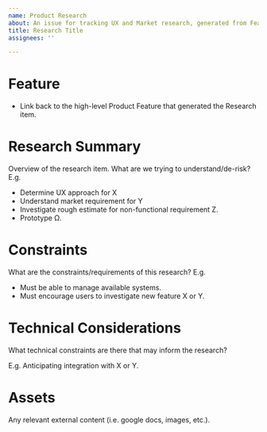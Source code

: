 ```yaml
---
name: Product Research
about: An issue for tracking UX and Market research, generated from Features and feeding into Stories.
title: Research Title
assignees: ''

---
```


# Feature

- Link back to the high-level Product Feature that generated the Research item.

# Research Summary

Overview of the research item. What are we trying to understand/de-risk? E.g.

- Determine UX approach for X
- Understand market requirement for Y
- Investigate rough estimate for non-functional requirement Z.
- Prototype Ω.

# Constraints

What are the constraints/requirements of this research? E.g.

- Must be able to manage available systems.
- Must encourage users to investigate new feature X or Y.

# Technical Considerations

What technical constraints are there that may inform the research?

E.g. Anticipating integration with X or Y.

# Assets

Any relevant external content (i.e. google docs, images, etc.).
